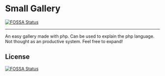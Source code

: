 # Small Gallery
[![FOSSA Status](https://app.fossa.io/api/projects/git%2Bgithub.com%2Fn15c%2Fsmall-gallery.svg?type=shield)](https://app.fossa.io/projects/git%2Bgithub.com%2Fn15c%2Fsmall-gallery?ref=badge_shield)

____
An easy gallery made with php. Can be used to explain the php language. Not thought as an productive system. Feel free to expand! 


## License
[![FOSSA Status](https://app.fossa.io/api/projects/git%2Bgithub.com%2Fn15c%2Fsmall-gallery.svg?type=large)](https://app.fossa.io/projects/git%2Bgithub.com%2Fn15c%2Fsmall-gallery?ref=badge_large)